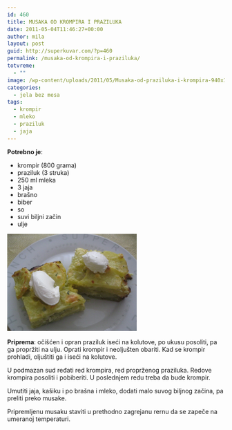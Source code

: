 ```yaml
---
id: 460
title: MUSAKA OD KROMPIRA I PRAZILUKA
date: 2011-05-04T11:46:27+00:00
author: mila
layout: post
guid: http://superkuvar.com/?p=460
permalink: /musaka-od-krompira-i-praziluka/
totvreme:
  - ""
image: /wp-content/uploads/2011/05/Musaka-od-praziluka-i-krompira-940x198.jpg
categories:
  - jela bez mesa
tags:
  - krompir
  - mleko
  - praziluk
  - jaja
---
```

**Potrebno je**:

  * krompir (800 grama)
  * praziluk (3 struka)
  * 250 ml mleka
  * 3 jaja
  * brašno
  * biber
  * so
  * suvi biljni začin
  * ulje

<img class="alignnone size-medium wp-image-2858" title="Musaka od praziluka i krompira" src="/wp-content/uploads/2011/05/Musaka-od-praziluka-i-krompira-1024x768.jpg" alt="" width="300" height="225" /> 

**Priprema**: očišćen i opran praziluk iseći na kolutove, po ukusu posoliti, pa ga propržiti na ulju. Oprati krompir i neoljušten obariti. Kad se krompir prohladi, oljuštiti ga i iseći na kolutove.

U podmazan sud ređati red krompira, red proprženog praziluka. Redove krompira posoliti i pobiberiti. U poslednjem redu treba da bude krompir.

Umutiti jaja, kašiku i po brašna i mleko, dodati malo suvog biljnog začina, pa preliti preko musake.

Pripremljenu musaku staviti u prethodno zagrejanu rernu da se zapeče na umeranoj temperaturi.